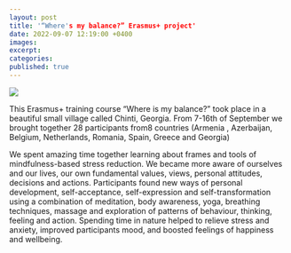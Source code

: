 ```yaml
---
layout: post
title: '“Where's my balance?” Erasmus+ project'
date: 2022-09-07 12:19:00 +0400
images:
excerpt:
categories:
published: true
---
```


![](/uploads/Wheres_my_balance.jpg)

This Erasmus+ training course “Where is my balance?” took place in a beautiful small village called Chinti, Georgia. From 7-16th of September we brought together 28 participants from8 countries (Armenia , Azerbaijan, Belgium, Netherlands, Romania, Spain, Greece and Georgia)

	
We spent amazing time together learning about frames and tools of mindfulness-based stress reduction. We became more aware of ourselves and our lives, our own fundamental values, views, personal attitudes, decisions and actions. Participants found new ways of personal development, self-acceptance, self-expression and self-transformation using a combination of meditation, body awareness, yoga, breathing techniques, massage and exploration of patterns of behaviour, thinking, feeling and action. Spending time in nature helped to relieve stress and anxiety, improved participants mood, and boosted feelings of happiness and wellbeing.
